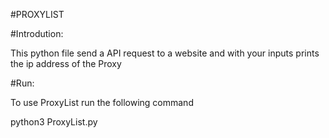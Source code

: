#PROXYLIST

#Introdution: 

This python file send a API request to a website and with your inputs prints 
the ip address of the Proxy


#Run:

To use ProxyList run the following command

python3 ProxyList.py


